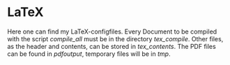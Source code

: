 # LaTeX

Here one can find my LaTeX-configfiles. Every Document to be compiled with the script *compile_all* must be in the directory *tex_compile*.
Other files, as the header and contents, can be stored in *tex_contents*. The PDF files can be found in *pdfoutput*, temporary files will be in *tmp*.
